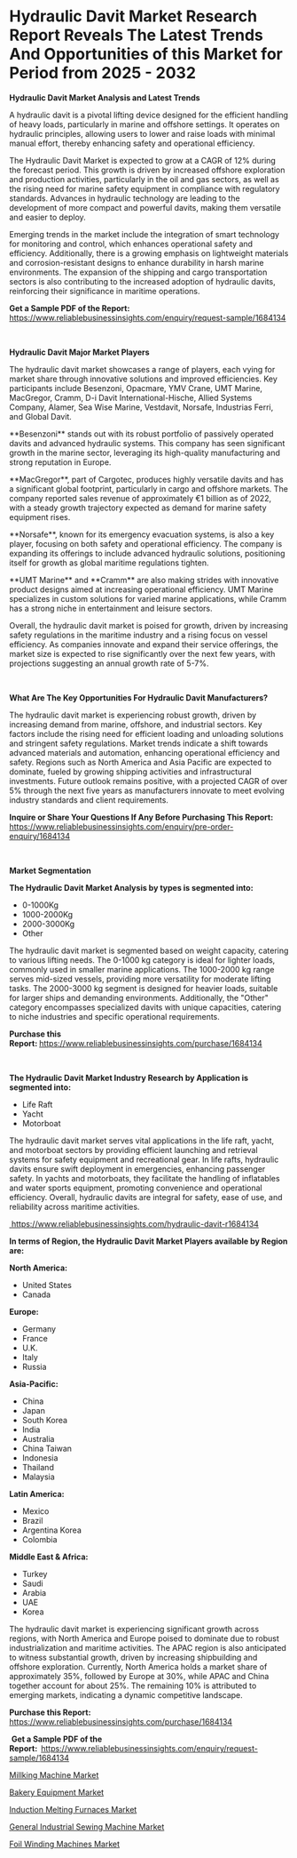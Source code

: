 <p><h1>Hydraulic Davit Market Research Report Reveals The Latest Trends And Opportunities of this Market for Period from 2025 - 2032</h1></p><p><strong>Hydraulic Davit Market Analysis and Latest Trends</strong></p>
<p><p>A hydraulic davit is a pivotal lifting device designed for the efficient handling of heavy loads, particularly in marine and offshore settings. It operates on hydraulic principles, allowing users to lower and raise loads with minimal manual effort, thereby enhancing safety and operational efficiency.</p><p>The Hydraulic Davit Market is expected to grow at a CAGR of 12% during the forecast period. This growth is driven by increased offshore exploration and production activities, particularly in the oil and gas sectors, as well as the rising need for marine safety equipment in compliance with regulatory standards. Advances in hydraulic technology are leading to the development of more compact and powerful davits, making them versatile and easier to deploy. </p><p>Emerging trends in the market include the integration of smart technology for monitoring and control, which enhances operational safety and efficiency. Additionally, there is a growing emphasis on lightweight materials and corrosion-resistant designs to enhance durability in harsh marine environments. The expansion of the shipping and cargo transportation sectors is also contributing to the increased adoption of hydraulic davits, reinforcing their significance in maritime operations.</p></p>
<p><strong>Get a Sample PDF of the Report:&nbsp;</strong> <a href="https://www.reliablebusinessinsights.com/enquiry/request-sample/1684134?utm_campaign=96&utm_medium=2&utm_source=Github&utm_content=ia&utm_term=10042025&utm_id=hydraulic-davit">https://www.reliablebusinessinsights.com/enquiry/request-sample/1684134</a></p>
<p>&nbsp;</p>
<p><strong>Hydraulic Davit Major Market Players</strong></p>
<p><p>The hydraulic davit market showcases a range of players, each vying for market share through innovative solutions and improved efficiencies. Key participants include Besenzoni, Opacmare, YMV Crane, UMT Marine, MacGregor, Cramm, D-i Davit International-Hische, Allied Systems Company, Alamer, Sea Wise Marine, Vestdavit, Norsafe, Industrias Ferri, and Global Davit.</p><p>**Besenzoni** stands out with its robust portfolio of passively operated davits and advanced hydraulic systems. This company has seen significant growth in the marine sector, leveraging its high-quality manufacturing and strong reputation in Europe. </p><p>**MacGregor**, part of Cargotec, produces highly versatile davits and has a significant global footprint, particularly in cargo and offshore markets. The company reported sales revenue of approximately €1 billion as of 2022, with a steady growth trajectory expected as demand for marine safety equipment rises.</p><p>**Norsafe**, known for its emergency evacuation systems, is also a key player, focusing on both safety and operational efficiency. The company is expanding its offerings to include advanced hydraulic solutions, positioning itself for growth as global maritime regulations tighten.</p><p>**UMT Marine** and **Cramm** are also making strides with innovative product designs aimed at increasing operational efficiency. UMT Marine specializes in custom solutions for varied marine applications, while Cramm has a strong niche in entertainment and leisure sectors.</p><p>Overall, the hydraulic davit market is poised for growth, driven by increasing safety regulations in the maritime industry and a rising focus on vessel efficiency. As companies innovate and expand their service offerings, the market size is expected to rise significantly over the next few years, with projections suggesting an annual growth rate of 5-7%.</p></p>
<p>&nbsp;</p>
<p><strong>What Are The Key Opportunities For Hydraulic Davit Manufacturers?</strong></p>
<p><p>The hydraulic davit market is experiencing robust growth, driven by increasing demand from marine, offshore, and industrial sectors. Key factors include the rising need for efficient loading and unloading solutions and stringent safety regulations. Market trends indicate a shift towards advanced materials and automation, enhancing operational efficiency and safety. Regions such as North America and Asia Pacific are expected to dominate, fueled by growing shipping activities and infrastructural investments. Future outlook remains positive, with a projected CAGR of over 5% through the next five years as manufacturers innovate to meet evolving industry standards and client requirements.</p></p>
<p><strong>Inquire or Share Your Questions If Any Before Purchasing This Report:</strong> <a href="https://www.reliablebusinessinsights.com/enquiry/pre-order-enquiry/1684134?utm_campaign=96&utm_medium=2&utm_source=Github&utm_content=ia&utm_term=10042025&utm_id=hydraulic-davit">https://www.reliablebusinessinsights.com/enquiry/pre-order-enquiry/1684134</a></p>
<p>&nbsp;</p>
<p><strong>Market Segmentation</strong></p>
<p><strong>The Hydraulic Davit Market Analysis by types is segmented into:</strong></p>
<p><ul><li>0-1000Kg</li><li>1000-2000Kg</li><li>2000-3000Kg</li><li>Other</li></ul></p>
<p><p>The hydraulic davit market is segmented based on weight capacity, catering to various lifting needs. The 0-1000 kg category is ideal for lighter loads, commonly used in smaller marine applications. The 1000-2000 kg range serves mid-sized vessels, providing more versatility for moderate lifting tasks. The 2000-3000 kg segment is designed for heavier loads, suitable for larger ships and demanding environments. Additionally, the "Other" category encompasses specialized davits with unique capacities, catering to niche industries and specific operational requirements.</p></p>
<p><strong>Purchase this Report:&nbsp;</strong><a href="https://www.reliablebusinessinsights.com/purchase/1684134?utm_campaign=96&utm_medium=2&utm_source=Github&utm_content=ia&utm_term=10042025&utm_id=hydraulic-davit">https://www.reliablebusinessinsights.com/purchase/1684134</a></p>
<p>&nbsp;</p>
<p><strong>The Hydraulic Davit Market Industry Research by Application is segmented into:</strong></p>
<p><ul><li>Life Raft</li><li>Yacht</li><li>Motorboat</li></ul></p>
<p><p>The hydraulic davit market serves vital applications in the life raft, yacht, and motorboat sectors by providing efficient launching and retrieval systems for safety equipment and recreational gear. In life rafts, hydraulic davits ensure swift deployment in emergencies, enhancing passenger safety. In yachts and motorboats, they facilitate the handling of inflatables and water sports equipment, promoting convenience and operational efficiency. Overall, hydraulic davits are integral for safety, ease of use, and reliability across maritime activities.</p></p>
<p><a href="https://www.reliablebusinessinsights.com/hydraulic-davit-r1684134?utm_campaign=96&utm_medium=2&utm_source=Github&utm_content=ia&utm_term=10042025&utm_id=hydraulic-davit">&nbsp;https://www.reliablebusinessinsights.com/hydraulic-davit-r1684134</a></p>
<p><strong>In terms of Region, the Hydraulic Davit Market Players available by Region are:</strong></p>
<p>
    <p> <strong> North America: </strong>
        <ul>
            <li>United States</li>
            <li>Canada</li>
        </ul>
        </p> 
    <p> <strong> Europe: </strong>
        <ul>
            <li>Germany</li>
            <li>France</li>
            <li>U.K.</li>
            <li>Italy</li>
            <li>Russia</li>
        </ul>
        </p> 
    <p> <strong> Asia-Pacific: </strong>
        <ul>
            <li>China</li>
            <li>Japan</li>
            <li>South Korea</li>
            <li>India</li>
            <li>Australia</li>
            <li>China Taiwan</li>
            <li>Indonesia</li>
            <li>Thailand</li>
            <li>Malaysia</li>
        </ul>
        </p> 
    <p> <strong> Latin America: </strong>
        <ul>
            <li>Mexico</li>
            <li>Brazil</li>
            <li>Argentina Korea</li>
            <li>Colombia</li>
        </ul>
        </p> 
    <p> <strong> Middle East & Africa: </strong>
        <ul>
            <li>Turkey</li>
            <li>Saudi</li>
            <li>Arabia</li>
            <li>UAE</li>
            <li>Korea</li>
        </ul>
    </p>
    </p>
<p><p>The hydraulic davit market is experiencing significant growth across regions, with North America and Europe poised to dominate due to robust industrialization and maritime activities. The APAC region is also anticipated to witness substantial growth, driven by increasing shipbuilding and offshore exploration. Currently, North America holds a market share of approximately 35%, followed by Europe at 30%, while APAC and China together account for about 25%. The remaining 10% is attributed to emerging markets, indicating a dynamic competitive landscape.</p></p>
<p><strong>Purchase this Report: </strong><a href="https://www.reliablebusinessinsights.com/purchase/1684134?utm_campaign=96&utm_medium=2&utm_source=Github&utm_content=ia&utm_term=10042025&utm_id=hydraulic-davit">https://www.reliablebusinessinsights.com/purchase/1684134</a></p>
<p>&nbsp;<strong>Get a Sample PDF of the Report:&nbsp;&nbsp;</strong><a href="https://www.reliablebusinessinsights.com/enquiry/request-sample/1684134?utm_campaign=96&utm_medium=2&utm_source=Github&utm_content=ia&utm_term=10042025&utm_id=hydraulic-davit">https://www.reliablebusinessinsights.com/enquiry/request-sample/1684134</a></p>
<p><strong></strong></p>
<p><p><a href="https://github.com/goliareanoyh/Market-Research-Report-List-1/blob/main/millking-machine-market.md?utm_campaign=96&utm_medium=2&utm_source=Github&utm_content=ia&utm_term=10042025&utm_id=hydraulic-davit">Millking Machine Market</a></p><p><a href="https://github.com/knazsdadeyvw/Market-Research-Report-List-1/blob/main/bakery-equipment-market.md?utm_campaign=96&utm_medium=2&utm_source=Github&utm_content=ia&utm_term=10042025&utm_id=hydraulic-davit">Bakery Equipment Market</a></p><p><a href="https://github.com/Krish2023na/Market-Research-Report-List-7/blob/main/induction-melting-furnaces-market.md?utm_campaign=96&utm_medium=2&utm_source=Github&utm_content=ia&utm_term=10042025&utm_id=hydraulic-davit">Induction Melting Furnaces Market</a></p><p><a href="https://github.com/aarenlazosw3/Market-Research-Report-List-1/blob/main/general-industrial-sewing-machine-market.md?utm_campaign=96&utm_medium=2&utm_source=Github&utm_content=ia&utm_term=10042025&utm_id=hydraulic-davit">General Industrial Sewing Machine Market</a></p><p><a href="https://github.com/RickHolmes3/Market-Research-Report-List-7/blob/main/foil-winding-machines-market.md?utm_campaign=96&utm_medium=2&utm_source=Github&utm_content=ia&utm_term=10042025&utm_id=hydraulic-davit">Foil Winding Machines Market</a></p></p>